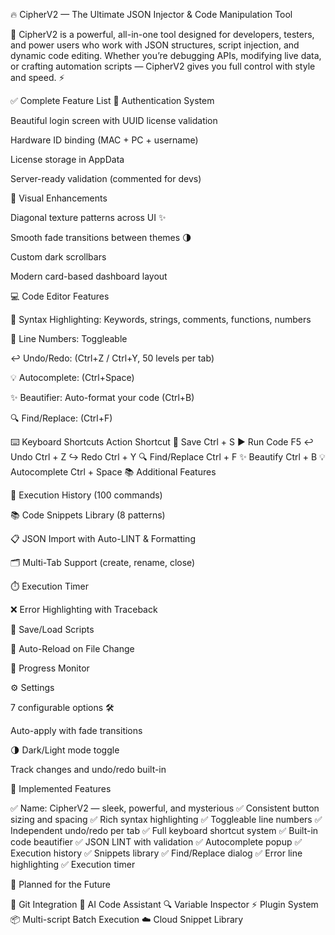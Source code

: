 🔥 CipherV2 — The Ultimate JSON Injector & Code Manipulation Tool

🚀 CipherV2 is a powerful, all-in-one tool designed for developers, testers, and power users who work with JSON structures, script injection, and dynamic code editing.
Whether you’re debugging APIs, modifying live data, or crafting automation scripts — CipherV2 gives you full control with style and speed. ⚡

✅ Complete Feature List
🔐 Authentication System

Beautiful login screen with UUID license validation

Hardware ID binding (MAC + PC + username)

License storage in AppData

Server-ready validation (commented for devs)

🎨 Visual Enhancements

Diagonal texture patterns across UI ✨

Smooth fade transitions between themes 🌗

Custom dark scrollbars

Modern card-based dashboard layout

💻 Code Editor Features

🎨 Syntax Highlighting: Keywords, strings, comments, functions, numbers

📝 Line Numbers: Toggleable

↩️ Undo/Redo: (Ctrl+Z / Ctrl+Y, 50 levels per tab)

💡 Autocomplete: (Ctrl+Space)

✨ Beautifier: Auto-format your code (Ctrl+B)

🔍 Find/Replace: (Ctrl+F)

⌨️ Keyboard Shortcuts
Action	Shortcut
💾 Save	Ctrl + S
▶️ Run Code	F5
↩️ Undo	Ctrl + Z
↪️ Redo	Ctrl + Y
🔍 Find/Replace	Ctrl + F
✨ Beautify	Ctrl + B
💡 Autocomplete	Ctrl + Space
📚 Additional Features

📜 Execution History (100 commands)

📚 Code Snippets Library (8 patterns)

📋 JSON Import with Auto-LINT & Formatting

🗂️ Multi-Tab Support (create, rename, close)

⏱️ Execution Timer

❌ Error Highlighting with Traceback

💾 Save/Load Scripts

🔄 Auto-Reload on File Change

🎯 Progress Monitor

⚙️ Settings

7 configurable options 🛠️

Auto-apply with fade transitions

🌗 Dark/Light mode toggle

Track changes and undo/redo built-in

🧠 Implemented Features

✅ Name: CipherV2 — sleek, powerful, and mysterious
✅ Consistent button sizing and spacing
✅ Rich syntax highlighting
✅ Toggleable line numbers
✅ Independent undo/redo per tab
✅ Full keyboard shortcut system
✅ Built-in code beautifier
✅ JSON LINT with validation
✅ Autocomplete popup
✅ Execution history
✅ Snippets library
✅ Find/Replace dialog
✅ Error line highlighting
✅ Execution timer

🚀 Planned for the Future

🧩 Git Integration
🧠 AI Code Assistant
🔍 Variable Inspector
⚡ Plugin System
📦 Multi-script Batch Execution
☁️ Cloud Snippet Library
